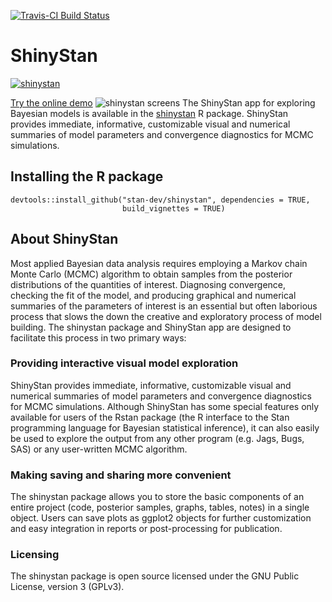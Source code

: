 [![Travis-CI Build Status](https://travis-ci.org/stan-dev/shinystan.svg?branch=shinystan2)](https://travis-ci.org/stan-dev/shinystan)

# ShinyStan


[![shinystan](https://cloud.githubusercontent.com/assets/7796803/6375377/a740c96c-bce4-11e4-82ef-4318a47a1116.png)](https://jgabry.shinyapps.io/ShinyStan2Preview)

[Try the online demo](https://jgabry.shinyapps.io/ShinyStan2Preview)
![shinystan screens](http://i60.tinypic.com/an1p29.png)
The ShinyStan app for exploring Bayesian models is available in
the [shinystan](https://github.com/stan-dev/shinystan/wiki/Installing-shinyStan) 
R package. ShinyStan provides immediate, informative, customizable visual and 
numerical summaries of model parameters and convergence diagnostics for 
MCMC simulations.

## Installing the R package

    devtools::install_github("stan-dev/shinystan", dependencies = TRUE, 
                             build_vignettes = TRUE)

## About ShinyStan

Most applied Bayesian data analysis requires employing a Markov chain Monte 
Carlo (MCMC) algorithm to obtain samples from the posterior distributions of 
the quantities of interest. Diagnosing convergence, checking the fit of the 
model, and producing graphical and numerical summaries of the parameters of 
interest is an essential but often laborious process that slows the down the 
creative and exploratory process of model building. The shinystan package and 
ShinyStan app are designed to facilitate this process in two primary ways:

### Providing interactive visual model exploration

ShinyStan provides immediate, informative, customizable visual and numerical 
summaries of model parameters and convergence diagnostics for MCMC simulations.
Although ShinyStan has some special features only available for users of the 
Rstan package (the R interface to the Stan programming language for Bayesian 
statistical inference), it can also easily be used to explore the output from 
any other program (e.g. Jags, Bugs, SAS) or any user-written MCMC algorithm.

### Making saving and sharing more convenient 

The shinystan package allows you to store the basic components of an entire 
project (code, posterior samples, graphs, tables, notes) in a single object. 
Users can save plots as ggplot2 objects for further customization and easy 
integration in reports or post-processing for publication.


### Licensing

The shinystan package is open source licensed under the GNU Public License, 
version 3 (GPLv3).
